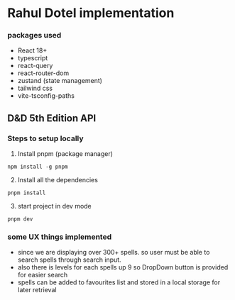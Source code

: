 # Rahul Dotel implementation

### packages used

- React 18+
- typescript
- react-query
- react-router-dom
- zustand (state management)
- tailwind css
- vite-tsconfig-paths

## D&D 5th Edition API

### Steps to setup locally

1. Install pnpm (package manager)

```
npm install -g pnpm
```

2. Install all the dependencies

```
pnpm install
```

3. start project in dev mode

```
pnpm dev
```

### some UX things implemented

- since we are displaying over 300+ spells. so user must be able to search spells through search input.
- also there is levels for each spells up 9 so DropDown button is provided for easier search
- spells can be added to favourites list and stored in a local storage for later retrieval
